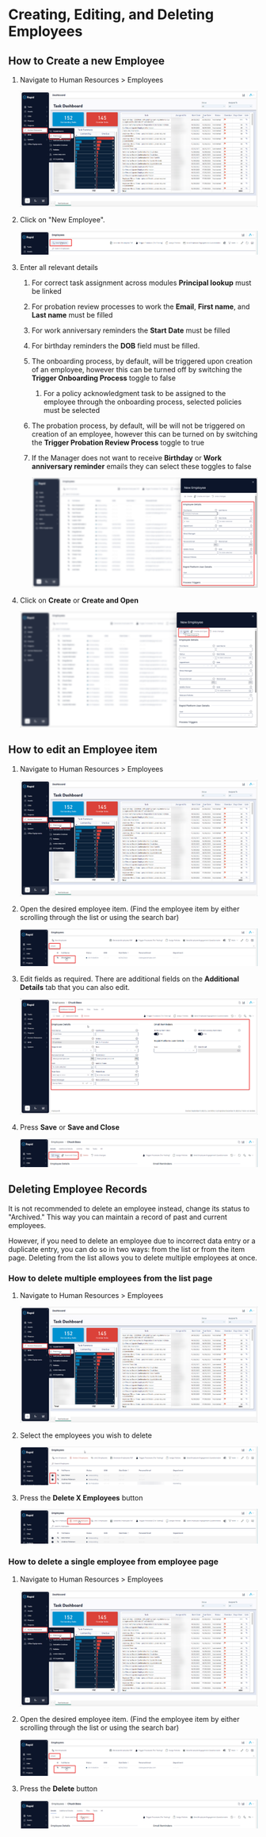 # Creating, Editing, and Deleting Employees

## How to Create a new Employee

1. Navigate to Human Resources &gt; Employees  

    ![Employee menu location](<../Employee Menu Location.png>)

2. Click on "New Employee".  

    ![Create employee button](<Create employee button.png>)

3. Enter all relevant details 
    1. For correct task assignment across modules **Principal lookup** must be linked
    2. For probation review processes to work the **Email**, **First name**, and **Last name** must be filled
    3. For work anniversary reminders the **Start Date** must be filled
    4. For birthday reminders the **DOB** field must be filled.
    5. The onboarding process, by default, will be triggered upon creation of an employee, however this can be turned off by switching the **Trigger Onboarding Process** toggle to false 
        1. For a policy acknowledgment task to be assigned to the employee through the onboarding process, selected policies must be selected
    6. The probation process, by default, will be will not be triggered on creation of an employee, however this can be turned on by switching the **Trigger Probation Review Process** toggle to true
    7. If the Manager does not want to receive **Birthday** or **Work anniversary reminder** emails they can select these toggles to false  

        ![New employee creation form](<New employee creation form.png>)

4. Click on **Create** or ****Create and Open**** 

    ![Create and open button](<Create and open button.png>)

## How to edit an Employee item

1. Navigate to Human Resources &gt; Employees  

    ![Employee menu location](<../Employee Menu Location.png>)

2. Open the desired employee item. (Find the employee item by either scrolling through the list or using the search bar)  

    ![Finding a specific employee](<../Finding a specific employee.png>)

3. Edit fields as required. There are additional fields on the **Additional Details** tab that you can also edit.  

    ![Employee details page](<Employee details page.png>)

4. Press **Save** or ****Save and Close**** 

    ![Saving the edited employee](<Saving the edited employee.png>)

## Deleting Employee Records

It is not recommended to delete an employee instead, change its status to "Archived." This way you can maintain a record of past and current employees.

However, if you need to delete an employee due to incorrect data entry or a duplicate entry, you can do so in two ways: from the list or from the item page. Deleting from the list allows you to delete multiple employees at once.

### How to delete multiple employees from the list page

1. Navigate to Human Resources &gt; Employees  

    ![Employee menu location](<../Employee Menu Location.png>)

2. Select the employees you wish to delete  

    ![Selecting multiple employees](<Selecting multiple employees.png>)

3. Press the **Delete X Employees** button 

    ![Deleting selected employees](<Deleting selected employees.png>)

### How to delete a single employee from employee page

1. Navigate to Human Resources &gt; Employees 

    ![Employee menu location](<../Employee Menu Location.png>)

2. Open the desired employee item. (Find the employee item by either scrolling through the list or using the search bar)  

    ![Finding a specific employee](<../Finding a specific employee.png>)

3. Press the **Delete** button  

    ![Deleting the current employee](<Deleting the current employee.png>)